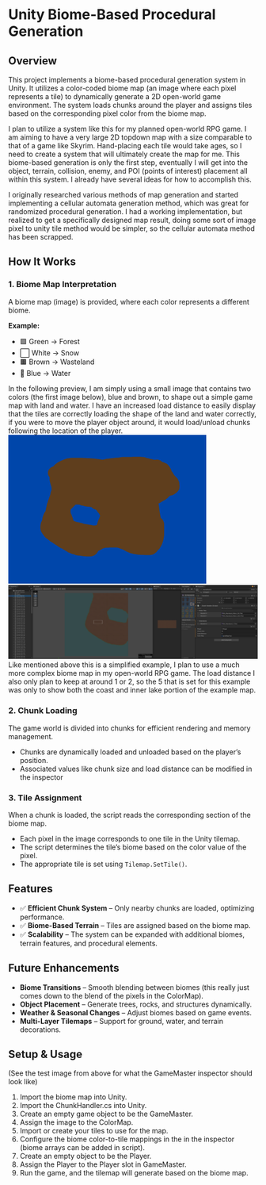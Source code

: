 # Unity Biome-Based Procedural Generation

## Overview

This project implements a biome-based procedural generation system in Unity. It utilizes a color-coded biome map (an image where each pixel represents a tile) to dynamically generate a 2D open-world game environment. The system loads chunks around the player and assigns tiles based on the corresponding pixel color from the biome map.

I plan to utilize a system like this for my planned open-world RPG game. I am aiming to have a very large 2D topdown map with a size comparable to that of a game like Skyrim. Hand-placing each tile would take ages, so I need to create a system that will ultimately create the map for me. This biome-based generation is only the first step, eventually I will get into the object, terrain, collision, enemy, and POI (points of interest) placement all within this system. I already have several ideas for how to accomplish this.

I originally researched various methods of map generation and started implementing a cellular automata generation method, which was great for randomized procedural generation. I had a working implementation, but realized to get a specifically designed map result, doing some sort of image pixel to unity tile method would be simpler, so the cellular automata method has been scrapped.

## How It Works

### 1. Biome Map Interpretation

A biome map (image) is provided, where each color represents a different biome.

**Example:**

- 🟩 Green → Forest
- ⬜ White → Snow
- 🟫 Brown → Wasteland
- 🔵 Blue → Water

In the following preview, I am simply using a small image that contains two colors (the first image below), blue and brown, to shape out a simple game map with land and water. I have an increased load distance to easily display that the tiles are correctly loading the shape of the land and water correctly, if you were to move the player object around, it would load/unload chunks following the location of the player.
![Example ColorMap](https://github.com/Nolan-Olhausen/procedural-map-generation/blob/main/pixelMapTest.png)
![Example Test](https://github.com/Nolan-Olhausen/procedural-map-generation/blob/main/ProjectTest.png)
Like mentioned above this is a simplified example, I plan to use a much more complex biome map in my open-world RPG game. The load distance I also only plan to keep at around 1 or 2, so the 5 that is set for this example was only to show both the coast and inner lake portion of the example map.

### 2. Chunk Loading

The game world is divided into chunks for efficient rendering and memory management.

- Chunks are dynamically loaded and unloaded based on the player’s position.
- Associated values like chunk size and load distance can be modified in the inspector

### 3. Tile Assignment

When a chunk is loaded, the script reads the corresponding section of the biome map.

- Each pixel in the image corresponds to one tile in the Unity tilemap.
- The script determines the tile’s biome based on the color value of the pixel.
- The appropriate tile is set using `Tilemap.SetTile()`.

## Features

- ✅ **Efficient Chunk System** – Only nearby chunks are loaded, optimizing performance.
- ✅ **Biome-Based Terrain** – Tiles are assigned based on the biome map.
- ✅ **Scalability** – The system can be expanded with additional biomes, terrain features, and procedural elements.

## Future Enhancements

- **Biome Transitions** – Smooth blending between biomes (this really just comes down to the blend of the pixels in the ColorMap).
- **Object Placement** – Generate trees, rocks, and structures dynamically.
- **Weather & Seasonal Changes** – Adjust biomes based on game events.
- **Multi-Layer Tilemaps** – Support for ground, water, and terrain decorations.

## Setup & Usage

(See the test image from above for what the GameMaster inspector should look like)
1. Import the biome map into Unity.
2. Import the ChunkHandler.cs into Unity.
3. Create an empty game object to be the GameMaster.
4. Assign the image to the ColorMap.
5. Import or create your tiles to use for the map.
6. Configure the biome color-to-tile mappings in the in the inspector (biome arrays can be added in script).
7. Create an empty object to be the Player.
8. Assign the Player to the Player slot in GameMaster.
9. Run the game, and the tilemap will generate based on the biome map.
